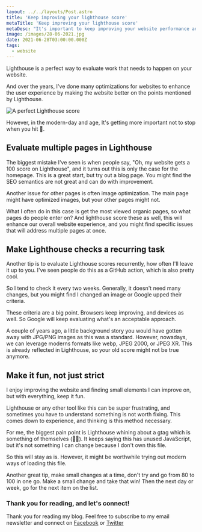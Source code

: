 ```yaml
---
layout: ../../layouts/Post.astro
title: 'Keep improving your lighthouse score'
metaTitle: 'Keep improving your lighthouse score'
metaDesc: "It's important to keep improving your website performance and Lighthouse score"
image: /images/28-06-2021.jpg
date: 2021-06-28T03:00:00.000Z
tags:
  - website
---
```


Lighthouse is a perfect way to evaluate work that needs to happen on your website.

And over the years, I've done many optimizations for websites to enhance the user experience by making the website better on the points mentioned by Lighthouse.

![A perfect Lighthouse score](https://cdn.hashnode.com/res/hashnode/image/upload/v1624426029177/cSX7Bv78C.png)

However, in the modern-day and age, It's getting more important not to stop when you hit 💯.

## Evaluate multiple pages in Lighthouse

The biggest mistake I've seen is when people say, "Oh, my website gets a 100 score on Lighthouse", and it turns out this is only the case for the homepage.
This is a great start, but try out a blog page. You might find the SEO semantics are not great and can do with improvement.

Another issue for other pages is often image optimization. The main page might have optimized images, but your other pages might not.

What I often do in this case is get the most viewed organic pages, so what pages do people enter on?
And lighthouse score these as well, this will enhance our overall website experience, and you might find specific issues that will address multiple pages at once.

## Make Lighthouse checks a recurring task

Another tip is to evaluate Lighthouse scores recurrently, how often I'll leave it up to you.
I've seen people do this as a GitHub action, which is also pretty cool.

So I tend to check it every two weeks. Generally, it doesn't need many changes, but you might find I changed an image or Google upped their criteria.

These criteria are a big point. Browsers keep improving, and devices as well. So Google will keep evaluating what's an acceptable approach.

A couple of years ago, a little background story you would have gotten away with JPG/PNG images as this was a standard.
However, nowadays, we can leverage moderns formats like webp, JPEG 2000, or JPEG XR. This is already reflected in Lighthouse, so your old score might not be true anymore.

## Make it fun, not just strict

I enjoy improving the website and finding small elements I can improve on, but with everything, keep it fun.

Lighthouse or any other tool like this can be super frustrating, and sometimes you have to understand something is not worth fixing.
This comes down to experience, and thinking is this method necessary.

For me, the biggest pain point is Lighthouse whining about a gtag which is something of themselves (🤦‍♂️). It keeps saying this has unused JavaScript, but it's not something I can change because I don't own this file.

So this will stay as is. However, it might be worthwhile trying out modern ways of loading this file.

Another great tip, make small changes at a time, don't try and go from 80 to 100 in one go.
Make a small change and take that win!
Then the next day or week, go for the next item on the list.

### Thank you for reading, and let's connect!

Thank you for reading my blog. Feel free to subscribe to my email newsletter and connect on [Facebook](https://www.facebook.com/DailyDevTipsBlog) or [Twitter](https://twitter.com/DailyDevTips1)
